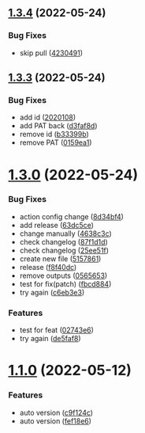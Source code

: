 ## [1.3.4](https://github.com/chekwas88/prepend-pokemon/compare/v1.3.3...v1.3.4) (2022-05-24)


### Bug Fixes

* skip pull ([4230491](https://github.com/chekwas88/prepend-pokemon/commit/4230491e34573bbb446e7a3ed862065ca05cb87a))



## [1.3.3](https://github.com/chekwas88/prepend-pokemon/compare/v1.3.0...v1.3.3) (2022-05-24)


### Bug Fixes

* add id ([2020108](https://github.com/chekwas88/prepend-pokemon/commit/2020108ba75d919cd8eb4d51c970f5e4e38a0a4a))
* add PAT back ([d3faf8d](https://github.com/chekwas88/prepend-pokemon/commit/d3faf8deb6893f68ed39926a6debab9564ae17e8))
* remove id ([b33399b](https://github.com/chekwas88/prepend-pokemon/commit/b33399b401e1b53e4f14e526001fd4e5c7468627))
* remove PAT ([0159ea1](https://github.com/chekwas88/prepend-pokemon/commit/0159ea1d81d00e722278286404f92cea556f21ab))



# [1.3.0](https://github.com/chekwas88/prepend-pokemon/compare/v1.1.0...v1.3.0) (2022-05-24)


### Bug Fixes

* action config change ([8d34bf4](https://github.com/chekwas88/prepend-pokemon/commit/8d34bf4597e0128e68e7353a6e51c4340dfa6bd2))
* add release ([63dc5ce](https://github.com/chekwas88/prepend-pokemon/commit/63dc5ce952c6ac94cb62603b30dcad4cbca31a47))
* change manually ([4638c3c](https://github.com/chekwas88/prepend-pokemon/commit/4638c3c365711c56e0433d66bc00c000d4048dd3))
* check changelog ([87f1d1d](https://github.com/chekwas88/prepend-pokemon/commit/87f1d1da3f461ee11d73aa393132bf243ee5f084))
* check changelog ([25ee51f](https://github.com/chekwas88/prepend-pokemon/commit/25ee51f29e30fd5dfa669e5bc58c9e45160259e9))
* create new file ([5157861](https://github.com/chekwas88/prepend-pokemon/commit/5157861eb09299ef0e172daa948f5c8ff331a81f))
* release ([f8f40dc](https://github.com/chekwas88/prepend-pokemon/commit/f8f40dc446c595f8812ac6e9abee011ffec80e32))
* remove outputs ([0565653](https://github.com/chekwas88/prepend-pokemon/commit/05656537aa6d41b9c1be9d6eec09154afdc5e980))
* test for fix(patch) ([fbcd884](https://github.com/chekwas88/prepend-pokemon/commit/fbcd884ea82302650d52090a301238ba4aa65677))
* try again ([c6eb3e3](https://github.com/chekwas88/prepend-pokemon/commit/c6eb3e3385091250c1911b87dfa3a3a8a49428d7))


### Features

* test for feat ([02743e6](https://github.com/chekwas88/prepend-pokemon/commit/02743e6835a3d2f3667556559a1ca148b712696b))
* try again ([de5faf8](https://github.com/chekwas88/prepend-pokemon/commit/de5faf8f9afb1b331b38948436242fc6713c7b81))



# [1.1.0](https://github.com/chekwas88/prepend-pokemon/compare/v1.0.0...v1.1.0) (2022-05-12)


### Features

* auto version ([c9f124c](https://github.com/chekwas88/prepend-pokemon/commit/c9f124cac189a14b1a543fa123ab12a24b0ef211))
* auto version ([fef18e6](https://github.com/chekwas88/prepend-pokemon/commit/fef18e6b2265c5691f82c79645ea165700c66fb6))



